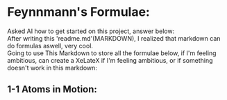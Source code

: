 # Feynnmann's Formulae:</br>
Asked AI how to get started on this project, answer below:</br>
After writing this 'readme.md'(MARKDOWN), I realized that markdown can do formulas aswell, very cool. </br>
Going to use This Markdown to store all the formulae below, if I'm feeling ambitious, can create a XeLateX if I'm feeling ambitious, or if something doesn't work in this markdown:</br>

## 1-1 Atoms in Motion:</br>
